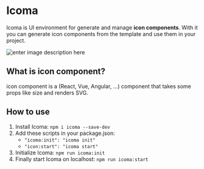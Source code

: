 # Icoma
Icoma is UI environment for generate and manage **icon components**.
With it you can generate icon components from the template and use them in your project.  

![enter image description here](https://user-images.githubusercontent.com/69081259/160601300-ef551395-deb5-4270-a860-9aa775c55eb9.png)

## What is icon component?
icon component is a (React, Vue, Angular, ...) component that takes some props like size and renders SVG.

## How to use

 1. Install Icoma: `npm i icoma --save-dev`
 2. Add these scripts in your package.json:
	 - `"icoma:init": "icoma init"`
	 - `"icon:start": "icoma start"`
3. Initialize Icoma: `npm run icoma:init`
4. Finally start Icoma on localhost: `npm run icoma:start`
